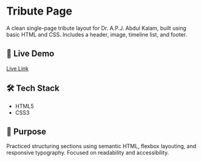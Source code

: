 # Tribute Page

A clean single-page tribute layout for Dr. A.P.J. Abdul Kalam, built using basic HTML and CSS. Includes a header, image, timeline list, and footer.

## 🔗 Live Demo
[Live Link](https://fcc-tribute-page-reetu-2025.netlify.app/)

## 🛠️ Tech Stack
- HTML5
- CSS3

## 🧠 Purpose
Practiced structuring sections using semantic HTML, flexbox layouting, and responsive typography. Focused on readability and accessibility.
